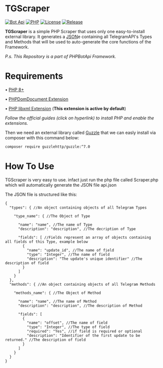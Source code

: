 # TGScraper

[![Bot Api](https://img.shields.io/badge/Bot%20Api-6.3-2686B7?labelColor=404040&style=flat&logo=Telegram&link=https://core.telegram.org/bots/api)](https://core.telegram.org/bots/api)
[![PHP](https://img.shields.io/badge/PHP-8.2-0066cc?labelColor=404040&style=flat&logo=PHP&link=https://php.net)](https://php.net)
[![License](https://img.shields.io/badge/License-GPL%20v3.0-darkred?labelColor=404040&style=flat&logo=GNU-Privacy-Guard&link=https://github.com/PHPBotApi/TGScraper/blob/master/LICENSE)](https://github.com/PHPBotApi/TGScraper/blob/master/LICENSE)
[![Release](https://img.shields.io/badge/Release-1.4.0-green?labelColor=404040&style=flat&logo=GitHub&link=https://github.com/PHPBotApi/TGScraper/releases/tag/1.3.2)](https://github.com/PHPBotApi/TGScraper/releases/tag/1.3.2)

**TGScraper** is a simple PHP Scraper that uses only one easy-to-install external library. It generates a [JSON](https://www.codewall.co.uk/how-to-read-json-file-using-php-examples/)e containing all TelegramAPI's Types and Methods that will be used to auto-generate the core functions of the Framework.

_P.s. This Repository is a part of PHPBotApi Framework._


# Requirements
• [PHP 8+](https://www.php.net/downloads.php#v8.2.0)

• [PHPDomDocument Extension](https://www.php.net/manual/en/book.dom.php#book.dom)

• [PHP libxml Extension](https://www.php.net/manual/en/book.libxml.php) (**This extension is active by default**)

_Follow the official guides (click on hyperlink) to install PHP and enable the extensions._

Then we need an external library called [Guzzle](https://docs.guzzlephp.org/en/stable/) that we can easly install via composer with this command below:

```sh
composer require guzzlehttp/guzzle:^7.0
```


# How To Use
TGScraper is very easy to use. infact just run the php file called Scraper.php which will automatically generate the JSON file api.json

The JSON file is structured like this: 

```
{
  "types": { //An object containing objects of all Telegram Types
  
    "type_name": { //The Object of Type
    
      "name": "name", //The name of Type
      "description": "description", //The decription of Type
      
      "fields": [ //Fields represent an array of objects containing all fields of this Type, example below
        {
          "name": "update_id", //The name of field
          "type": "Integer", //The name of field
          "description": "The update's unique identifier" //The description of field
        }
      ]
    }
  },
  "methods": { //An object containing objects of all Telegram Methods
  
    "methods_name": { //The Object of Method
    
      "name": "name", //The name of Method
      "description": "description", //The description of Method
      
      "fields": [
        {
          "name": "offset", //The name of field
          "type": "Integer", //The type of field
          "required": "Yes", //if field is required or optional
          "description": "Identifier of the first update to be returned." //The description of field
        }
      ]
    }
  }
}
```
